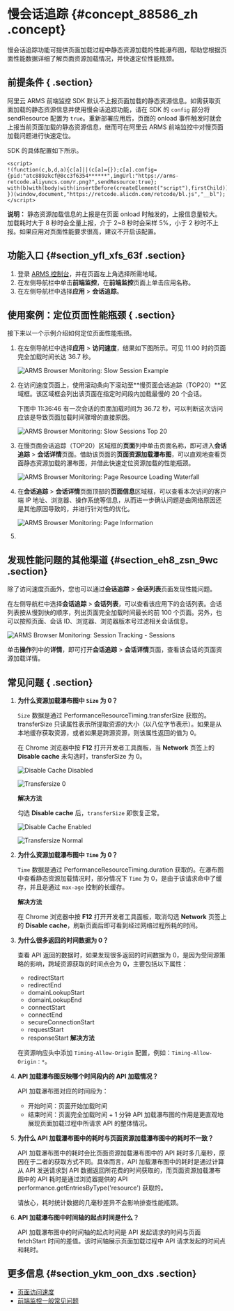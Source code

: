 # 慢会话追踪 {#concept_88586_zh .concept}

慢会话追踪功能可提供页面加载过程中静态资源加载的性能瀑布图，帮助您根据页面性能数据详细了解页面资源加载情况，并快速定位性能瓶颈。

## 前提条件 { .section}

阿里云 ARMS 前端监控 SDK 默认不上报页面加载的静态资源信息。如需获取页面加载的静态资源信息并使用慢会话追踪功能，请在 SDK 的 `config` 部分将 sendResource 配置为 `true`。重新部署应用后，页面的 onload 事件触发时就会上报当前页面加载的静态资源信息，继而可在阿里云 ARMS 前端监控中对慢页面加载问题进行快速定位。

SDK 的具体配置如下所示。

```
<script>
!(function(c,b,d,a){c[a]||(c[a]={});c[a].config={pid:"atc889zkcf@8cc3f6354******",imgUrl:"https://arms-retcode.aliyuncs.com/r.png?",sendResource:true};
with(b)with(body)with(insertBefore(createElement("script"),firstChild))setAttribute("crossorigin","",src=d)
})(window,document,"https://retcode.alicdn.com/retcode/bl.js","__bl");
</script>
```

**说明：** 静态资源加载信息的上报是在页面 onload 时触发的，上报信息量较大。加载耗时大于 8 秒时会全量上报，介于 2~8 秒时会采样 5%，小于 2 秒时不上报。如果应用对页面性能要求很高，建议不开启该配置。

## 功能入口 {#section_yfl_xfs_63f .section}

1.  登录 [ARMS 控制台](https://arms-ap-southeast-1.console.aliyun.com/#/home)，并在页面左上角选择所需地域。
2.  在左侧导航栏中单击**前端监控**，在**前端监控**页面上单击应用名称。
3.  在左侧导航栏中选择**应用** \> **会话追踪**。

## 使用案例：定位页面性能瓶颈 { .section}

接下来以一个示例介绍如何定位页面性能瓶颈。

1.  在左侧导航栏中选择**应用** \> **访问速度**，结果如下图所示。可见 11:00 时的页面完全加载时间长达 36.7 秒。

    ![ARMS Browser Monitoring: Slow Session Example](http://static-aliyun-doc.oss-cn-hangzhou.aliyuncs.com/assets/img/152272/155711180943617_zh-CN.png)

2.  在访问速度页面上，使用滚动条向下滚动至**慢页面会话追踪（TOP20）**区域框。该区域框会列出该页面在指定时间段内加载最慢的 20 个会话。

    下图中 11:36:46 有一次会话的页面加载时间为 36.72 秒，可以判断这次访问应该是导致页面加载时间骤增的直接原因。

    ![ARMS Browser Monitoring: Slow Sessions Top 20](http://static-aliyun-doc.oss-cn-hangzhou.aliyuncs.com/assets/img/152272/155711180943619_zh-CN.png)

3.  在慢页面会话追踪（TOP20）区域框的**页面**列中单击页面名称，即可进入**会话追踪** \> **会话详情**页面。借助该页面的**页面资源加载瀑布图**，可以直观地查看页面静态资源加载的瀑布图，并借此快速定位资源加载的性能瓶颈。

    ![ARMS Browser Monitoring: Page Resource Loading Waterfall](http://static-aliyun-doc.oss-cn-hangzhou.aliyuncs.com/assets/img/152272/155711181043621_zh-CN.png)

4.  在**会话追踪** \> **会话详情**页面顶部的**页面信息**区域框，可以查看本次访问的客户端 IP 地址、浏览器、操作系统等信息，从而进一步确认问题是由网络原因还是其他原因导致的，并进行针对性的优化。

    ![ARMS Browser Monitoring: Page Information](http://static-aliyun-doc.oss-cn-hangzhou.aliyuncs.com/assets/img/152272/155711181043622_zh-CN.png)

5.  
## 发现性能问题的其他渠道 {#section_eh8_zsn_9wc .section}

除了访问速度页面外，您也可以通过**会话追踪** \> **会话列表**页面发现性能问题。

在左侧导航栏中选择**会话追踪** \> **会话列表**，可以查看该应用下的会话列表。会话列表按从慢到快的顺序，列出页面完全加载时间最长的前 100 个页面。另外，也可以按照页面、会话 ID、浏览器、浏览器版本号过滤相关会话信息。

![ARMS Browser Monitoring: Session Tracking - Sessions](http://static-aliyun-doc.oss-cn-hangzhou.aliyuncs.com/assets/img/152272/155711181043623_zh-CN.png)

单击**操作**列中的**详情**，即可打开**会话追踪** \> **会话详情**页面，查看该会话的页面资源加载详情。

## 常见问题 { .section}

1.  **为什么资源加载瀑布图中 `Size` 为 0？** 

    `Size` 数据是通过 PerformanceResourceTiming.transferSize 获取的。transferSize 只读属性表示所提取资源的大小（以八位字节表示）。如果是从本地缓存获取资源，或者如果是跨源资源，则该属性返回的值为 0。

    在 Chrome 浏览器中按 **F12** 打开开发者工具面板，当 **Network** 页签上的 **Disable cache** 未勾选时，transferSize 为 0。

    ![Disable Cache Disabled](http://static-aliyun-doc.oss-cn-hangzhou.aliyuncs.com/assets/img/152272/155711181043627_zh-CN.png)

    ![Transfersize 0](http://static-aliyun-doc.oss-cn-hangzhou.aliyuncs.com/assets/img/152272/155711181043628_zh-CN.png)

    **解决方法**

    勾选 **Disable cache** 后，`transferSize` 即恢复正常。

    ![Disable Cache Enabled](http://static-aliyun-doc.oss-cn-hangzhou.aliyuncs.com/assets/img/152272/155711181043629_zh-CN.png)

    ![Transfersize Normal](http://static-aliyun-doc.oss-cn-hangzhou.aliyuncs.com/assets/img/152272/155711181043630_zh-CN.png)

2.  **为什么资源加载瀑布图中 `Time` 为 0？** 

    `Time` 数据是通过 PerformanceResourceTiming.duration 获取的。在瀑布图中查看静态资源加载情况时，部分情况下 `Time` 为 0，是由于该请求命中了缓存，并且是通过 `max-age` 控制的长缓存。

    **解决方法**

    在 Chrome 浏览器中按 **F12** 打开开发者工具面板，取消勾选 **Network** 页签上的 **Disable cache**，刷新页面后即可看到经过网络过程所耗的时间。

3.  **为什么很多返回的时间数据为 0？** 

    查看 API 返回的数据时，如果发现很多返回的时间数据为 0，是因为受同源策略的影响，跨域资源获取的时间点会为 0，主要包括以下属性：

    -   redirectStart
    -   redirectEnd
    -   domainLookupStart
    -   domainLookupEnd
    -   connectStart
    -   connectEnd
    -   secureConnectionStart
    -   requestStart
    -   responseStart
    **解决方法**

    在资源响应头中添加 `Timing-Allow-Origin` 配置，例如：`Timing-Allow-Origin：*`。

4.  **API 加载瀑布图反映哪个时间段内的 API 加载情况？** 

    API 加载瀑布图对应的时间段为：

    -   开始时间：页面开始加载时间
    -   结束时间：页面完全加载时间 + 1 分钟
    API 加载瀑布图的作用是更直观地展现页面加载过程中所请求 API 的整体情况。

5.  **为什么 API 加载瀑布图中的耗时与页面资源加载瀑布图中的耗时不一致？** 

    API 加载瀑布图中的耗时会比页面资源加载瀑布图中的 API 耗时多几毫秒，原因在于二者的获取方式不同。具体而言，API 加载瀑布图中的耗时是通过计算从 API 发送请求到 API 数据返回所花费的时间获取的，而页面资源加载瀑布图中的 API 耗时是通过浏览器提供的 API performance.getEntriesByType\('resource'\) 获取的。

    请放心，耗时统计数据的几毫秒差异不会影响排查性能瓶颈。

6.  **API 加载瀑布图中时间轴的起点时间是什么？** 

    API 加载瀑布图中的时间轴的起点时间是 API 发起请求的时间与页面 fetchStart 时间的差值。该时间轴展示页面加载过程中 API 请求发起的时间点和耗时。


## 更多信息 {#section_ykm_oon_dxs .section}

-   [页面访问速度](intl.zh-CN/前端监控/控制台功能/页面访问速度.md#)
-   [前端监控一般常见问题](../intl.zh-CN/常见问题/前端监控常见问题/前端监控一般常见问题.md#)

